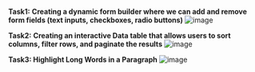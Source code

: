 
**Task1:** **Creating a dynamic form builder where we can add and remove form fields (text inputs, checkboxes, radio buttons)**
![image](https://github.com/kavyasri31218/2100031218_Frontend/assets/110448010/d44a0687-f09a-42f2-982e-04e0174984bf)



**Task2:** **Creating an interactive Data table that allows users to sort columns, filter rows, and paginate the results**
![image](https://github.com/kavyasri31218/2100031218_Frontend/assets/110448010/3db477db-5ca5-4418-b461-5c29f1b28733)



**Task3: Highlight Long Words in a Paragraph**
![image](https://github.com/kavyasri31218/2100031218_Frontend/assets/110448010/8b986561-96f2-4a2d-a82c-bb2cd68cc09b)

